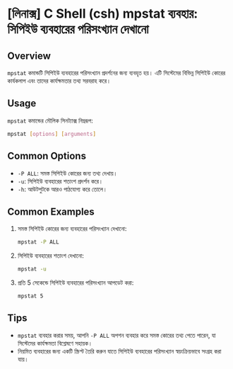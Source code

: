 # [লিনাক্স] C Shell (csh) mpstat ব্যবহার: সিপিইউ ব্যবহারের পরিসংখ্যান দেখানো

## Overview
`mpstat` কমান্ডটি সিপিইউ ব্যবহারের পরিসংখ্যান প্রদর্শনের জন্য ব্যবহৃত হয়। এটি সিস্টেমের বিভিন্ন সিপিইউ কোরের কার্যকলাপ এবং তাদের কার্যক্ষমতার তথ্য সরবরাহ করে।

## Usage
`mpstat` কমান্ডের মৌলিক সিনট্যাক্স নিম্নরূপ:

```bash
mpstat [options] [arguments]
```

## Common Options
- `-P ALL`: সমস্ত সিপিইউ কোরের জন্য তথ্য দেখায়।
- `-u`: সিপিইউ ব্যবহারের শতাংশ প্রদর্শন করে।
- `-h`: আউটপুটকে আরও পাঠযোগ্য করে তোলে।

## Common Examples
1. সমস্ত সিপিইউ কোরের জন্য ব্যবহারের পরিসংখ্যান দেখানো:
   ```bash
   mpstat -P ALL
   ```

2. সিপিইউ ব্যবহারের শতাংশ দেখানো:
   ```bash
   mpstat -u
   ```

3. প্রতি 5 সেকেন্ডে সিপিইউ ব্যবহারের পরিসংখ্যান আপডেট করা:
   ```bash
   mpstat 5
   ```

## Tips
- `mpstat` ব্যবহার করার সময়, আপনি `-P ALL` অপশন ব্যবহার করে সমস্ত কোরের তথ্য পেতে পারেন, যা সিস্টেমের কার্যক্ষমতা বিশ্লেষণে সহায়ক।
- নিয়মিত ব্যবহারের জন্য একটি স্ক্রিপ্ট তৈরি করুন যাতে সিপিইউ ব্যবহারের পরিসংখ্যান স্বয়ংক্রিয়ভাবে সংগ্রহ করা যায়।